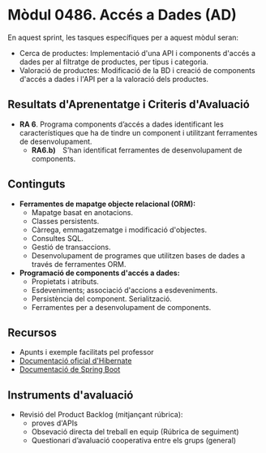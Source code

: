 # **Mòdul 0486**. Accés a Dades (AD)

En aquest sprint, les tasques específiques per a aquest mòdul seran:

* Cerca de productes: Implementació d'una API i components d'accés a dades per al filtratge de productes, per tipus i categoria.
* Valoració de productes: Modificació de la BD i creació de components d'accés a dades i l'API per a la valoració dels productes.

## Resultats d'Aprenentatge i Criteris d'Avaluació

* **RA 6**. Programa components d’accés a dades identificant les característiques que ha de tindre un component i utilitzant ferramentes de desenvolupament.
    * **RA6.b)** S’han identificat ferramentes de desenvolupament de components.

## Continguts

* **Ferramentes de mapatge objecte relacional (ORM):**
    * Mapatge basat en anotacions.
    * Classes persistents.
    * Càrrega, emmagatzematge i modificació d'objectes.
    * Consultes SQL.
    * Gestió de transaccions.
    * Desenvolupament de programes que utilitzen bases de dades a través de ferramentes ORM.
* **Programació de components d'accés a dades:**
    * Propietats i atributs.
    * Esdeveniments; associació d'accions a esdeveniments.
    * Persistència del component. Serialització.
    * Ferramentes per a desenvolupament de components.

## Recursos

* Apunts i exemple facilitats pel professor
* [Documentació oficial d'Hibernate](https://hibernate.org/orm/documentation/7.0/)
* [Documentació de Spring Boot](https://devdocs.io/spring_boot/)

## Instruments d'avaluació

* Revisió del Product Backlog (mitjançant rúbrica):  
    * proves d'APIs
    * Obsevació directa del treball en equip (Rúbrica de seguiment)
    * Questionari d’avaluació cooperativa entre els grups (general)
